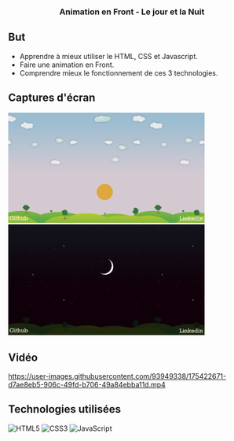 ### <p align="center">Animation en Front - Le jour et la Nuit</p>

## But

- Apprendre à mieux utiliser le HTML, CSS et Javascript.
- Faire une animation en Front.
- Comprendre mieux le fonctionnement de ces 3 technologies.

## Captures d'écran
 
<img src="/images/screenjour.png" alt="screen jour" width="400px"> <img src="/images/screennuit.png" alt="screen nuit" width="400px"><br>

## Vidéo

https://user-images.githubusercontent.com/93949338/175422671-d7ae8eb5-906c-49fd-b706-49a84ebba11d.mp4

## Technologies utilisées

![HTML5](https://img.shields.io/badge/html5-%23E34F26.svg?style=for-the-badge&logo=html5&logoColor=white)
![CSS3](https://img.shields.io/badge/css3-%231572B6.svg?style=for-the-badge&logo=css3&logoColor=white)
![JavaScript](https://img.shields.io/badge/javascript-%23323330.svg?style=for-the-badge&logo=javascript&logoColor=%23F7DF1E)
